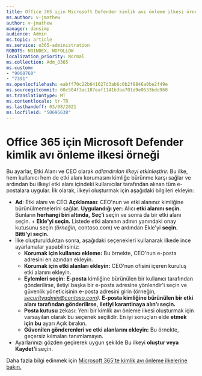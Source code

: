 ```yaml
---
title: Office 365 için Microsoft Defender kimlik avı önleme ilkesi örneği
ms.author: v-jmathew
author: v-jmathew
manager: dansimp
audience: Admin
ms.topic: article
ms.service: o365-administration
ROBOTS: NOINDEX, NOFOLLOW
localization_priority: Normal
ms.collection: Adm_O365
ms.custom:
- "9000760"
- "7391"
ms.openlocfilehash: eabff70c22b641627d3ab6c0b2f8846a0be2f49e
ms.sourcegitcommit: 60c504f3ac187eaf1141b3ba701d9e0633bdd968
ms.translationtype: MT
ms.contentlocale: tr-TR
ms.lasthandoff: 03/08/2021
ms.locfileid: "50695638"
---
```

# <a name="example-microsoft-defender-for-office-365-anti-phishing-policy"></a>Office 365 için Microsoft Defender kimlik avı önleme ilkesi örneği

Bu ayarlar, Etki Alanı ve CEO olarak *adlandırılan ilkeyi etkinleştirir.* Bu ilke, hem kullanıcı hem de etki alanı korumasını kimliğe bürünme karşı sağlar ve ardından bu ilkeyi etki alanı içindeki kullanıcılar tarafından alınan tüm e-postalara uygular. İlk olarak, ilkeyi oluşturmak için aşağıdaki bilgileri ekleyin:

- **Ad**: Etki alanı ve CEO **Açıklaması**: CEO'nun ve etki alanınız kimliğine bürünülmemelerini sağlar.
  **Uygulandığı yer:** Alıcı **etki alanını seçin.** Bunların **herhangi biri altında,** **Seç'i** seçin ve sonra da bir etki alanı seçin. + **Ekle'yi seçin.** Listede etki alanının adının yanındaki onay kutusunu seçin *(örneğin,* contoso.com) ve ardından Ekle'yi **seçin.** **Bitti'yi seçin.**
- İlke oluşturulduktan sonra, aşağıdaki seçenekleri kullanarak ilkede ince ayarlamalar yapabilirsiniz:
  - **Korumak için kullanıcı ekleme:** Bu örnekte, CEO'nun e-posta adresini en azından ekleyin.
  - **Korumak için etki alanları ekleyin:** CEO'nun ofisini içeren kuruluş etki alanını ekleyin.
  - **Eylemleri seçin:** **E-posta** kimliğine bürünülen bir kullanıcı tarafından gönderilirse, iletiyi başka bir e-posta adresine yönlendir'i seçin ve güvenlik yöneticisinin e-posta adresini girin (örneğin, *securityadmin@contoso.com).* **E-posta kimliğine bürünülen bir etki alanı tarafından gönderilirse,** **iletiyi karantinaya alın'ı seçin.**
  - **Posta kutusu** zekası: Yeni bir kimlik avı önleme ilkesi oluşturmak için varsayılan olarak bu seçenek seçilidir. En iyi sonuçları elde **etmek için bu** ayarı Açık bırakın.
  - **Güvenilen gönderenleri ve etki alanlarını ekleyin:** Bu örnekte, geçersiz kılmaları tanımlamayın.
- Ayarlarınızı gözden geçirerek uygun şekilde Bu ilkeyi **oluştur veya** **Kaydet'i** seçin.

Daha fazla bilgi edinmek için [Microsoft 365'te kimlik avı önleme ilkelerine bakın.](https://go.microsoft.com/fwlink/?linkid=2092235)
